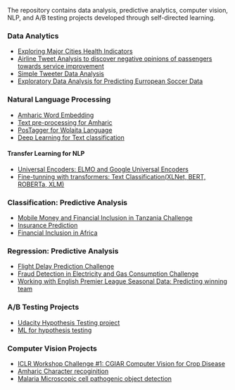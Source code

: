 The repository contains data analysis, predictive analytics, computer vision, NLP, and A/B testing projects developed through self-directed learning.

### Data Analytics
- [Exploring Major Cities Health Indicators](health_stats_analysis.md) 
- [Airline Tweet Analysis to discover negative opinions of passengers towards service improvement](airline_tweet_data_analysis.md) 
- [Simple Tweeter Data Analysis](twitter_minner.md)
- [Exploratory Data Analysis for Predicting Eurropean Soccer Data](ExploratoryAnalysis.md)

### Natural Language Processing
- [Amharic Word Embedding](Am_FastText.md)
- [Text pre-processing for Amharic](am-preprocess.md)
- [PosTagger for Wolaita Language](wolaita_postagger.md)
- [Deep Learning for Text classification](airline_sentiment_classification.md)
#### Transfer Learning for NLP
- [Universal Encoders: ELMO and Google Universal Encoders](universal_encoders.md) 
- [Fine-tunning with transformers: Text Classification(XLNet, BERT, ROBERTa, XLM)](transformer.md)

### Classification: Predictive Analysis
- [Mobile Money and Financial Inclusion in Tanzania Challenge]()
- [Insurance Prediction]()
- [Financial Inclusion in Africa]()

### Regression: Predictive Analysis
- [Flight Delay Prediction Challenge]()
- [Fraud Detection in Electricity and Gas Consumption Challenge]()
- [Working with English Premier League Seasonal Data: Predicting winning team](english_premier_league_data_analysis.md)

### A/B Testing Projects
- [Udacity Hypothesis Testing project]()
- [ML for hypothesis testing]()

### Computer Vision Projects
- [ICLR Workshop Challenge #1: CGIAR Computer Vision for Crop Disease]()
- [Amharic Character recoginition]()
- [Malaria Microscopic cell pathogenic object detection]()

